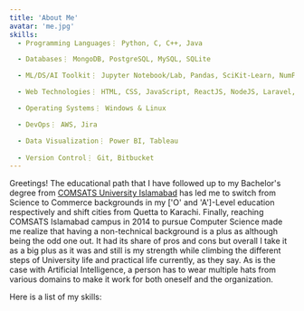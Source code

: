 ```yaml
---
title: 'About Me'
avatar: 'me.jpg'
skills:
  - Programming Languages⋮ Python, C, C++, Java

  - Databases⋮ MongoDB, PostgreSQL, MySQL, SQLite

  - ML/DS/AI Toolkit⋮ Jupyter Notebook/Lab, Pandas, SciKit-Learn, NumPy, SciPy, Dash, Matplotlib, TextBlob, VaderSentiment, Selenium, BeautifulSoup, Scrapy

  - Web Technologies⋮ HTML, CSS, JavaScript, ReactJS, NodeJS, Laravel, Flask, Django

  - Operating Systems⋮ Windows & Linux

  - DevOps⋮ AWS, Jira

  - Data Visualization⋮ Power BI, Tableau
  
  - Version Control⋮ Git, Bitbucket
---
```


Greetings! The educational path that I have followed up to my Bachelor's degree from [COMSATS University Islamabad]('https://www.comsats.edu.pk/') has led me to switch from Science to Commerce backgrounds in my ['O' and 'A']-Level education respectively and shift cities from Quetta to Karachi. Finally, reaching COMSATS Islamabad campus in 2014 to pursue Computer Science made me realize that having a non-technical background is a plus as although being the odd one out. It had its share of pros and cons but overall I take it as a big plus as it was and still is my strength while climbing the different steps of University life and practical life currently, as they say. As is the case with Artificial Intelligence, a person has to wear multiple hats from various domains to make it work for both oneself and the organization. 

Here is a list of my skills:
